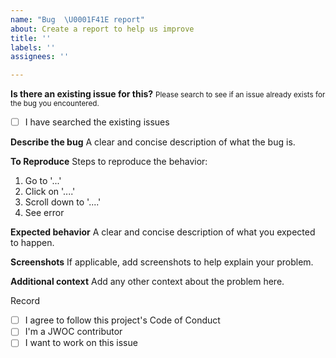 ```yaml
---
name: "Bug  \U0001F41E report"
about: Create a report to help us improve
title: ''
labels: ''
assignees: ''

---
```


**Is there an existing issue for this?**
<small> Please search to see if an issue already exists for the bug you encountered. </small>

- [ ] I have searched the existing issues  


**Describe the bug**
A clear and concise description of what the bug is.

**To Reproduce**
Steps to reproduce the behavior:
1. Go to '...'
2. Click on '....'
3. Scroll down to '....'
4. See error

**Expected behavior**
A clear and concise description of what you expected to happen.

**Screenshots**
If applicable, add screenshots to help explain your problem.
 
**Additional context**
Add any other context about the problem here.



Record
 - [ ] I agree to follow this project's Code of Conduct 
 - [ ]  I'm a JWOC contributor
 - [ ]   I want to work on this issue
